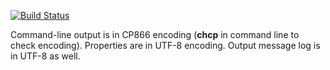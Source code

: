 [![Build Status](https://travis-ci.org/rhodieua/GreetingWorldApp.svg?branch=master)](https://travis-ci.org/rhodieua/GreetingWorldApp)

Command-line output is in CP866 encoding (<b>chcp</b> in command line to check encoding).
Properties are in UTF-8 encoding.
Output message log is in UTF-8 as well.